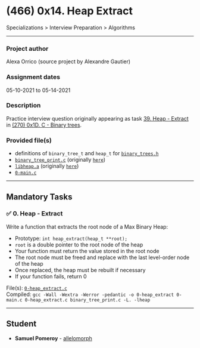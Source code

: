 # (466) 0x14. Heap Extract
Specializations > Interview Preparation > Algorithms

---

### Project author
Alexa Orrico (source project by Alexandre Gautier)

### Assignment dates
05-10-2021 to 05-14-2021

### Description
Practice interview question originally appearing as task [39. Heap - Extract](https://github.com/allelomorph/binary_trees/blob/master/133-heap_extract.c) in [(270) 0x1D. C - Binary trees](https://github.com/allelomorph/binary_trees).

### Provided file(s)
* definitions of `binary_tree_t` and `heap_t` for [`binary_trees.h`](./binary_trees.h)
* [`binary_tree_print.c`](./binary_tree_print.c) (originally [`here`](https://github.com/holbertonschool/0x1C.c/blob/master/binary_tree_print.c))
* [`libheap.a`](./libheap.a) (originally [`here`](https://s3.amazonaws.com/intranet-projects-files/holbertonschool-low_level_programming/466/libheap.a))
* [`0-main.c`](./0-main.c)

---

## Mandatory Tasks

### :white_check_mark: 0. Heap - Extract
Write a function that extracts the root node of a Max Binary Heap:

* Prototype: `int heap_extract(heap_t **root);`
* `root` is a double pointer to the root node of the heap
* Your function must return the value stored in the root node
* The root node must be freed and replace with the last level-order node of the heap
* Once replaced, the heap must be rebuilt if necessary
* If your function fails, return 0

File(s): [`0-heap_extract.c`](./0-heap_extract.c)\
Compiled: `gcc -Wall -Wextra -Werror -pedantic -o 0-heap_extract 0-main.c 0-heap_extract.c binary_tree_print.c -L. -lheap`

---

## Student
* **Samuel Pomeroy** - [allelomorph](github.com/allelomorph)
